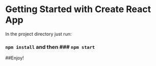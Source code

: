# Getting Started with Create React App

In the project directory just run:

### `npm install` and then ### `npm start`

##Enjoy!
